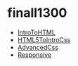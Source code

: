 # finall1300

<ul>
    <li><a href="IntroToHTML/index.html" target=_blank> IntroToHTML</a></li>
    <li><a href="HTML5ToIntroCss/index.html" target=_blank> HTML5ToIntroCss</a></li>
    <li><a href="AdvancedCss/index.html" target=_blank> AdvancedCss</a></li>
    <li><a href="Responsive/index.html" target=_blank> Responsive</a></li>
</ul>